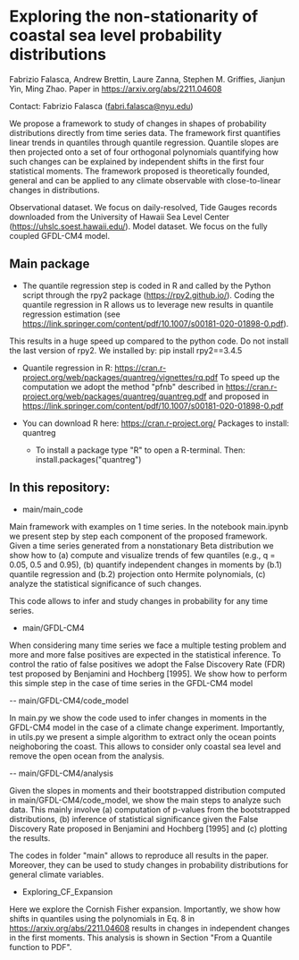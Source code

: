 # Exploring the non-stationarity of coastal sea level probability distributions

Fabrizio Falasca, Andrew Brettin, Laure Zanna, Stephen M. Griffies, Jianjun Yin, Ming Zhao. Paper in https://arxiv.org/abs/2211.04608

Contact: Fabrizio Falasca (fabri.falasca@nyu.edu)

We propose a framework to study of changes in shapes of probability distributions directly from time series data. The framework first quantifies linear trends in quantiles through quantile regression. Quantile slopes are then projected onto a set of four orthogonal polynomials quantifying how such changes can be explained by independent shifts in the first four statistical moments. The framework proposed is theoretically founded, general and can be applied to any climate observable with close-to-linear changes in distributions.

Observational dataset. We focus on daily-resolved, Tide Gauges records downloaded from the University of Hawaii Sea Level Center (https://uhslc.soest.hawaii.edu/). Model dataset. We focus on the fully coupled GFDL-CM4 model. 

## Main package 

- The quantile regression step is coded in R and called by the Python script through the rpy2 package (https://rpy2.github.io/). 
Coding the quantile regression in R allows us to leverage new results in quantile regression estimation (see https://link.springer.com/content/pdf/10.1007/s00181-020-01898-0.pdf). 

This results in a huge speed up compared to the python code. Do not install the last version of rpy2. We installed by: pip install rpy2==3.4.5

- Quantile regression in R: https://cran.r-project.org/web/packages/quantreg/vignettes/rq.pdf
To speed up the computation we adopt the method "pfnb" described in https://cran.r-project.org/web/packages/quantreg/quantreg.pdf and proposed in https://link.springer.com/content/pdf/10.1007/s00181-020-01898-0.pdf

- You can download R here: https://cran.r-project.org/
Packages to install: quantreg
  - To install a package type "R" to open a R-terminal. Then:
    install.packages("quantreg")

## In this repository:

- main/main_code

Main framework with examples on 1 time series.  In the notebook main.ipynb we present step by step each component of the proposed framework. Given a time series generated from a nonstationary Beta distribution we show how to (a) compute and visualize trends of few quantiles (e.g., q = 0.05, 0.5 and 0.95), (b) quantify independent changes in moments by (b.1) quantile regression and (b.2) projection onto Hermite polynomials, (c) analyze the statistical significance of such changes.

This code allows to infer and study changes in probability for any time series.

- main/GFDL-CM4

When considering many time series we face a multiple testing problem and more and more false positives are expected in the statistical inference. To control the ratio of false positives we adopt the False Discovery Rate (FDR) test proposed by Benjamini and Hochberg [1995]. We show how to perform this simple step in the case of time series in the GFDL-CM4 model

-- main/GFDL-CM4/code_model

In main.py we show the code used to infer changes in moments in the GFDL-CM4 model in the case of a climate change experiment. Importantly, in utils.py we present a simple algorithm to extract only the ocean points neighoboring the coast. This allows to consider only coastal sea level and remove the open ocean from the analysis.

-- main/GFDL-CM4/analysis

Given the slopes in moments and their bootstrapped distribution computed in main/GFDL-CM4/code_model, we show the main steps to analyze such data. This mainly involve (a) computation of p-values from the bootstrapped distributions, (b) inference of statistical significance given the False Discovery Rate proposed in Benjamini and Hochberg [1995] and (c) plotting the results.

The codes in folder "main" allows to reproduce all results in the paper. Moreover, they can be used to study changes in probability distributions for general climate variables.

- Exploring_CF_Expansion

Here we explore the Cornish Fisher expansion. Importantly, we show how shifts in quantiles using the polynomials in Eq. 8 in https://arxiv.org/abs/2211.04608 results in changes in independent changes in the first moments. This analysis is shown in Section "From a Quantile function to PDF".



